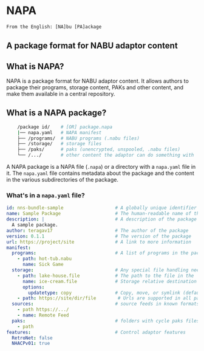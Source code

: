 # NAPA

```txt
From the English: [NA]bu [PA]ackage
```

## A package format for NABU adaptor content

## What is NAPA?

NAPA is a package format for NABU adaptor content. It allows authors to package their programs, storage content, PAKs and other content, and make them available in a central repository.

## What is a NAPA package?

```bash
    /package id/    # [OR] package.napa
    |── napa.yaml   # NAPA manifest
    ├── /programs/  # NABU programs (.nabu files)
    ├── /storage/   # storage files   
    ├── /paks/      # paks (unencrypted, unspooled, .nabu files)
    └── /.../       # other content the adaptor can do something with
```

A NAPA package is a NAPA file (`.napa`) or a directory with a `napa.yaml` file in it. The `napa.yaml` file contains metadata about the package and the content in the various subdirectories of the package.

### What's in a `napa.yaml` file?

```yaml
id: nns-bundle-sample                   # A globally unique identifier for the package 
name: Sample Package                    # The human-readable name of the package
description: |                          # A description of the package
  A sample package.
author: teragav17                       # The author of the package
version: 0.1.1                          # The version of the package
url: https://project/site               # A link to more information
manifest:
  programs:                             # A list of programs in the package
    - path: hot-tub.nabu
      name: Sick Game
  storage:                              # Any special file handling needed
    - path: lake-house.file             # The path to the file in the `storage` folder
      name: ice-cream.file              # Storage relative destination path (if required)
      options:                           
        updatetype: copy                # Copy, move, or symlink (default: symlink)
    - path: https://site/dir/file        # Urls are supported in all path elements
  sources:                              # source feeds in known formats
    - path https://.../
    - name: Remote Feed
  paks:                                 # folders with cycle paks files
    - path 
features:                               # Control adaptor features
  RetroNet: false                       
  NHACPv01: true
```
